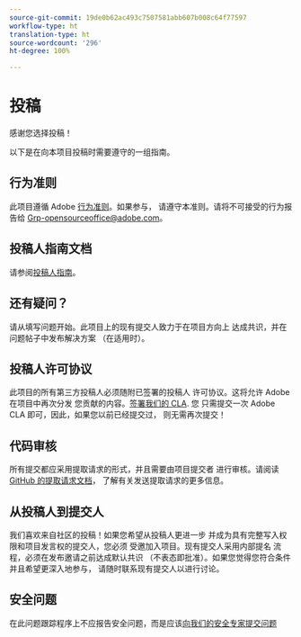 ```yaml
---
source-git-commit: 19de0b62ac493c7507581abb607b008c64f77597
workflow-type: ht
translation-type: ht
source-wordcount: '296'
ht-degree: 100%

---
```

# 投稿

感谢您选择投稿！

以下是在向本项目投稿时需要遵守的一组指南。

## 行为准则

此项目遵循 Adobe [行为准则](code-of-conduct.md)。如果参与，
请遵守本准则。请将不可接受的行为报告给 
[Grp-opensourceoffice@adobe.com](mailto:Grp-opensourceoffice@adobe.com)。

## 投稿人指南文档

请参阅[投稿人指南](https://docs.adobe.com/content/help/en/contributor/contributor-guide/introduction.html)。

## 还有疑问？

请从填写问题开始。此项目上的现有提交人致力于在项目方向上
达成共识，并在问题帖子中发布解决方案
（在适用时）。

## 投稿人许可协议

此项目的所有第三方投稿人必须随附已签署的投稿人
许可协议。这将允许 Adobe 在项目中再次分发
您贡献的内容。[签署我们的 CLA](http://opensource.adobe.com/cla.html). 您
只需提交一次 Adobe CLA 即可，因此，如果您以前已经提交过，
则无需再次提交！

## 代码审核

所有提交都应采用提取请求的形式，并且需要由项目提交者
进行审核。请阅读 [GitHub 的提取请求文档](https://help.github.com/cn/articles/about-pull-requests/)，
了解有关发送提取请求的更多信息。

<!--
Lastly, please follow the [pull request template](PULL_REQUEST_TEMPLATE.md) when
submitting a pull request!
-->

## 从投稿人到提交人

我们喜欢来自社区的投稿！如果您希望从投稿人更进一步
并成为具有完整写入权限和项目发言权的提交人，您必须
受邀加入项目。现有提交人采用内部提名
流程，必须在发布邀请之前达成默认共识
（不表态即批准）。如果您觉得您符合条件并且希望更深入地参与，
请随时联系现有提交人以进行讨论。

## 安全问题

在此问题跟踪程序上不应报告安全问题，而是应该[向我们的安全专家提交问题](https://helpx.adobe.com/cn/security/alertus.html)
